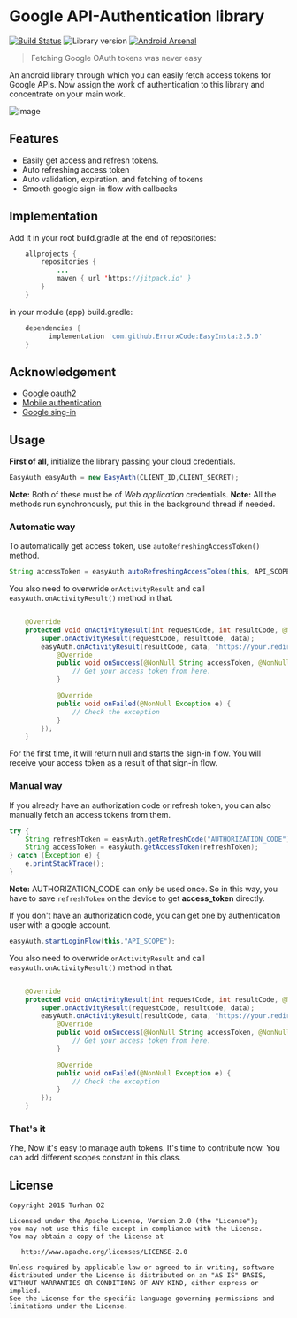 # Google API-Authentication library
[![Build Status](https://travis-ci.org/TurhanOz/RxGoogleAuthentication.svg?branch=master)](https://travis-ci.org/TurhanOz/RxGoogleAuthentication)
![Library version](https://img.shields.io/badge/library--version-2.0.0-blue.svg)
[![Android Arsenal](https://img.shields.io/badge/Android%20Arsenal-EasyAuth-brightgreen.svg?style=flat)](https://android-arsenal.com/details/1/2746)



> Fetching Google OAuth tokens was never easy

An android library through which you can easily fetch access tokens for Google APIs. Now assign the work of authentication to this library and concentrate on your main work.

![image](https://user-images.githubusercontent.com/65817230/158441396-489128d3-2499-4242-9581-4637637639cf.png)

## Features
- Easily get access and refresh tokens.
- Auto refreshing access token
- Auto validation, expiration, and fetching of tokens
- Smooth google sign-in flow with callbacks


## Implementation
Add it in your root build.gradle at the end of repositories:
```java
	allprojects {
		repositories {
			...
			maven { url 'https://jitpack.io' }
		}
	}
```
in your module (app) build.gradle:
```groovy
	dependencies {
	      implementation 'com.github.ErrorxCode:EasyInsta:2.5.0'
	}
```

## Acknowledgement
- [Google oauth2](https://developers.google.com/identity/protocols/oauth2)
- [Mobile authentication](https://developers.google.com/identity/protocols/oauth2/native-app)
- [Google sing-in](https://developers.google.com/identity/sign-in/android/start-integrating)


## Usage
**First of all**, initialize the library passing your cloud credentials.
```java
EasyAuth easyAuth = new EasyAuth(CLIENT_ID,CLIENT_SECRET);
```
**Note:** Both of these must be of *Web application* credentials.
**Note:** All the methods run synchronously, put this in the background thread if needed.



### Automatic way
To automatically get access token, use `autoRefreshingAccessToken()` method.
```java
String accessToken = easyAuth.autoRefreshingAccessToken(this, API_SCOPE);
```
You also need to overwride `onActivityResult` and call `easyAuth.onActivityResult()` method in that.
```java

    @Override
    protected void onActivityResult(int requestCode, int resultCode, @Nullable Intent data) {
        super.onActivityResult(requestCode, resultCode, data);
        easyAuth.onActivityResult(resultCode, data, "https://your.redirect.url", new EasyAuth.LoginFlowCallback() {
            @Override
            public void onSuccess(@NonNull String accessToken, @NonNull String refreshToken, @NonNull String authorizationCode) {
                // Get your access token from here.
            }

            @Override
            public void onFailed(@NonNull Exception e) {
                // Check the exception
            }
        });
    }
```
For the first time, it will return null and starts the sign-in flow. You will receive your access token as a result of that sign-in flow.


### Manual way
If you already have an authorization code or refresh token, you can also manually fetch an access tokens from them.
```java
try {
    String refreshToken = easyAuth.getRefreshCode("AUTHORIZATION_CODE");  // Save this for future.
    String accessToken = easyAuth.getAccessToken(refreshToken);
} catch (Exception e) {
    e.printStackTrace();
}
```
**Note:** AUTHORIZATION_CODE can only be used once. So in this way, you have to save `refreshToken` on the device to get **access_token** directly.

If you don't have an authorization code, you can get one by authentication user with a google account.
```java
easyAuth.startLoginFlow(this,"API_SCOPE");
```
You also need to overwride `onActivityResult` and call `easyAuth.onActivityResult()` method in that.
```java

    @Override
    protected void onActivityResult(int requestCode, int resultCode, @Nullable Intent data) {
        super.onActivityResult(requestCode, resultCode, data);
        easyAuth.onActivityResult(resultCode, data, "https://your.redirect.url", new EasyAuth.LoginFlowCallback() {
            @Override
            public void onSuccess(@NonNull String accessToken, @NonNull String refreshToken, @NonNull String authorizationCode) {
                // Get your access token from here.
            }

            @Override
            public void onFailed(@NonNull Exception e) {
                // Check the exception
            }
        });
    }
```

### That's it
Yhe, Now it's easy to manage auth tokens. It's time to contribute now. You can add different scopes constant in this class.

License
-------

    Copyright 2015 Turhan OZ

    Licensed under the Apache License, Version 2.0 (the "License");
    you may not use this file except in compliance with the License.
    You may obtain a copy of the License at

       http://www.apache.org/licenses/LICENSE-2.0

    Unless required by applicable law or agreed to in writing, software
    distributed under the License is distributed on an "AS IS" BASIS,
    WITHOUT WARRANTIES OR CONDITIONS OF ANY KIND, either express or implied.
    See the License for the specific language governing permissions and
    limitations under the License.
